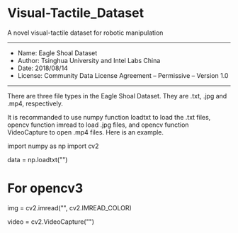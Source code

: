 # Visual-Tactile_Dataset
A novel visual-tactile dataset for robotic manipulation
***********************************************************
* Name:       Eagle Shoal Dataset
* Author:     Tsinghua University and Intel Labs China
* Date:       2018/08/14
* License:    Community Data License Agreement – Permissive – Version 1.0
***********************************************************
There are three file types in the Eagle Shoal Dataset. They
are .txt, .jpg and .mp4, respectively.

It is recommanded to use numpy function loadtxt to load the
.txt files, opencv function imread to load .jpg files, and
opencv function VideoCapture to open .mp4 files. Here is an
example.

import numpy as np
import cv2

data = np.loadtxt("<Path-to-txt-file>")

# For opencv3
img = cv2.imread("<Path-to-jpg-file>", cv2.IMREAD_COLOR)

video = cv2.VideoCapture("<Path-to-jpg-file>")
